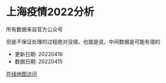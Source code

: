 # 上海疫情2022分析

所有数据来自官方公众号

但是不保证处理的过程绝对没错，也就是说，中间数据是可能有错的

- 更新日期: 20220416
- 数据日期: 20220415

[在线地图访问](https://qhduan.github.io/sh-cov/)

